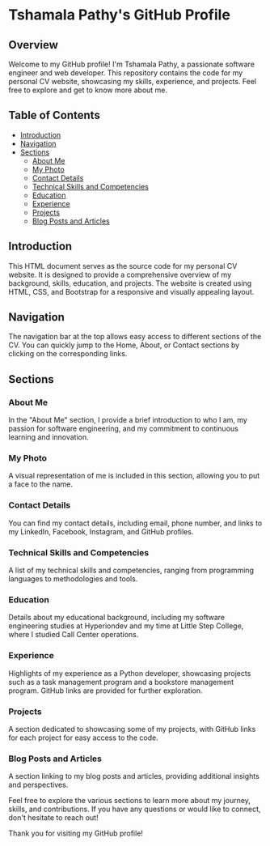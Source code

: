 # Tshamala Pathy's GitHub Profile

## Overview

Welcome to my GitHub profile! I'm Tshamala Pathy, a passionate software engineer and web developer. This repository contains the code for my personal CV website, showcasing my skills, experience, and projects. Feel free to explore and get to know more about me.

## Table of Contents

- [Introduction](#introduction)
- [Navigation](#navigation)
- [Sections](#sections)
  - [About Me](#about-me)
  - [My Photo](#my-photo)
  - [Contact Details](#contact-details)
  - [Technical Skills and Competencies](#technical-skills-and-competencies)
  - [Education](#education)
  - [Experience](#experience)
  - [Projects](#projects)
  - [Blog Posts and Articles](#blog-posts-and-articles)

## Introduction

This HTML document serves as the source code for my personal CV website. It is designed to provide a comprehensive overview of my background, skills, education, and projects. The website is created using HTML, CSS, and Bootstrap for a responsive and visually appealing layout.

## Navigation

The navigation bar at the top allows easy access to different sections of the CV. You can quickly jump to the Home, About, or Contact sections by clicking on the corresponding links.

## Sections

### About Me

In the "About Me" section, I provide a brief introduction to who I am, my passion for software engineering, and my commitment to continuous learning and innovation.

### My Photo

A visual representation of me is included in this section, allowing you to put a face to the name.

### Contact Details

You can find my contact details, including email, phone number, and links to my LinkedIn, Facebook, Instagram, and GitHub profiles.

### Technical Skills and Competencies

A list of my technical skills and competencies, ranging from programming languages to methodologies and tools.

### Education

Details about my educational background, including my software engineering studies at Hyperiondev and my time at Little Step College, where I studied Call Center operations.

### Experience

Highlights of my experience as a Python developer, showcasing projects such as a task management program and a bookstore management program. GitHub links are provided for further exploration.

### Projects

A section dedicated to showcasing some of my projects, with GitHub links for each project for easy access to the code.

### Blog Posts and Articles

A section linking to my blog posts and articles, providing additional insights and perspectives.

Feel free to explore the various sections to learn more about my journey, skills, and contributions. If you have any questions or would like to connect, don't hesitate to reach out!

Thank you for visiting my GitHub profile!
